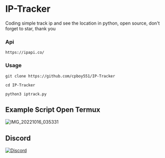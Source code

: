 # IP-Tracker
Coding simple track ip and see the location in python, open source, don't forget to star, thank you 

### Api
```
https://ipapi.co/
```

### Usage
```
git clone https://github.com/cpboy551/IP-Tracker
```
```
cd IP-Tracker
```
```
python3 iptrack.py
```
## Example Script Open Termux
![IMG_20221016_035331](https://user-images.githubusercontent.com/113466961/196007616-a67f0ea2-c170-4151-aef7-95df5a603871.jpg)

## Discord 
[![Discord](https://img.shields.io/badge/Discord-%237289DA.svg?logo=discord&logoColor=white)](https://discord.gg/qCxgKnaufy)
